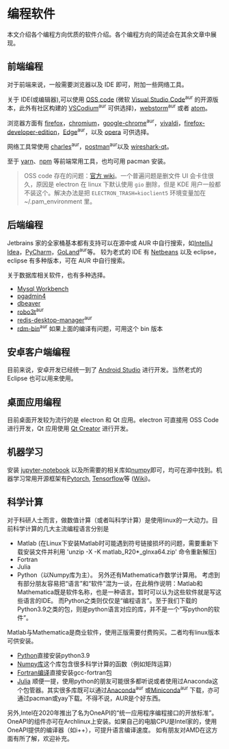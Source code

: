 # 编程软件

本文介绍各个编程方向优质的软件介绍。各个编程方向的简述会在其余文章中展现。

## 前端编程

对于前端来说，一般需要浏览器以及 IDE 即可，附加一些网络工具。

关于 IDE(或编辑器),可以使用 [OSS code](https://www.archlinux.org/packages/community/x86_64/code/)  (微软 [Visual Studio Code](https://aur.archlinux.org/packages/visual-studio-code-bin/)<sup>aur</sup> 的开源版本，此外有社区构建的 [VSCodium](https://aur.archlinux.org/packages/vscodium-bin/)<sup>aur</sup> 可供选择)，[webstorm](https://aur.archlinux.org/packages/webstorm/)<sup>aur</sup> 或者 [atom](https://archlinux.org/packages/community/x86_64/atom/)。

浏览器方面有 [firefox](https://archlinux.org/packages/extra/x86_64/firefox/)，[chromium](https://archlinux.org/packages/extra/x86_64/chromium/)，[google-chrome](https://aur.archlinux.org/packages/google-chrome/)<sup>aur</sup>，[vivaldi](https://archlinux.org/packages/community/x86_64/vivaldi/)，[firefox-developer-edition](https://www.archlinux.org/packages/community/x86_64/firefox-developer-edition/)，[Edge](https://aur.archlinux.org/packages/microsoft-edge-dev-bin/)<sup>aur</sup>，以及 [opera](https://archlinux.org/packages/community/x86_64/opera/) 可供选择。

网络工具常使用 [charles](https://aur.archlinux.org/packages/charles/)<sup>aur</sup>，[postman](https://aur.archlinux.org/packages/postman-bin/)<sup>aur</sup>以及 [wireshark-qt](https://archlinux.org/packages/community/x86_64/wireshark-qt/)。

至于 [yarn](https://www.archlinux.org/packages/community/any/yarn/)、[npm](https://www.archlinux.org/packages/community/any/npm/) 等前端常用工具，也均可用 pacman 安装。

> OSS code 存在的问题：[官方 wiki](https://wiki.archlinux.org/index.php/Visual_Studio_Code)。一个普遍问题是删文件 UI 会卡住很久，原因是 electron 在 linux 下默认使用 `gio` 删除，但是 KDE 用户一般都不装这个。解决办法是把 `ELECTRON_TRASH=kioclient5` 环境变量加在~/.pam_environment 里。

## 后端编程

Jetbrains 家的全家桶基本都有支持可以在源中或 AUR 中自行搜索，如[IntelliJ Idea](https://www.archlinux.org/packages/community/x86_64/intellij-idea-community-edition/)，[PyCharm](https://www.archlinux.org/packages/community/x86_64/pycharm-community-edition/)，[GoLand](https://aur.archlinux.org/packages/goland/)<sup>aur</sup>等。
较为老式的 IDE 有 [Netbeans](https://www.archlinux.org/packages/community/any/netbeans/) 以及 eclipse，eclipse 有多种版本，可在 AUR 中自行搜索。

关于数据库相关软件，也有多种选择。

- [Mysql Workbench](https://www.archlinux.org/packages/community/x86_64/mysql-workbench/)
- [pgadmin4](https://www.archlinux.org/packages/community/x86_64/pgadmin4/)
- [dbeaver](https://www.archlinux.org/packages/community/x86_64/dbeaver/)
- [robo3t](https://aur.archlinux.org/packages/robo3t-bin/)<sup>aur</sup>
- [redis-desktop-manager](https://aur.archlinux.org/packages/redis-desktop-manager/)<sup>aur</sup>
- [rdm-bin](https://aur.archlinux.org/packages/rdm-bin/)<sup>aur</sup> 如果上面的编译有问题，可用这个 bin 版本

## 安卓客户端编程

目前来说，安卓开发已经统一到了 [Android Studio](https://aur.archlinux.org/packages/android-studio/) 进行开发。当然老式的 Eclipse 也可以用来使用。

## 桌面应用编程

目前桌面开发较为流行的是 electron 和 Qt 应用。electron 可直接用 OSS Code 进行开发，Qt 应用使用 [Qt Creator](https://www.archlinux.org/packages/extra/x86_64/qtcreator/) 进行开发。

## 机器学习

安装 [jupyter-notebook](https://archlinux.org/packages/community/any/jupyter-notebook/) 以及所需要的相关库如[numpy](https://archlinux.org/packages/extra/x86_64/python-numpy/)即可，均可在源中找到。机器学习常用开源框架有[Pytorch](https://pytorch.org/), [Tensorflow](https://www.tensorflow.org)等 ([Wiki](https://wiki.archlinux.org/title/List_of_applications/Science#Artificial_intelligence))。

## 科学计算

对于科研人士而言，做数值计算（或者叫科学计算）是使用linux的一大动力。目前科学计算的几大主流编程语言分别是
* Matlab (在Linux下安装Matlab时可能遇到符号链接损坏的问题，需要重新下载安装文件并利用 'unzip -X -K matlab_R20*_glnxa64.zip' 命令重新解压)
* Fortran
* Julia
* Python（以Numpy库为主）。
另外还有Mathematica作数学计算用。
考虑到有部分朋友容易把“语言”和“软件”混为一谈，在此稍作说明：Matlab和Mathematica既是软件名称，也是一种语言。暂时可以认为这些软件就是写这些语言的IDE。
而Python之类则仅仅是“编程语言”。至于我们下载的Python3.9之类的包，则是python语言对应的库，并不是一个“写python的软件”。

Matlab与Mathematica是商业软件，使用正版需要付费购买。二者均有linux版本可供安装。
- [Python](https://wiki.archlinux.org/title/Python)直接安装python3.9
- [Numpy库](https://archlinux.org/packages/extra/x86_64/python-numpy/)这个库包含很多科学计算的函数（例如矩阵运算）
- [Fortran编译](https://wiki.archlinux.org/title/GNU_Compiler_Collection)直接安装gcc-fortran包
- [Julia](https://wiki.archlinux.org/title/Julia)
顺便一提，使用python的朋友可能很多都听说或者使用过Anaconda这个包管器。其实很多库既可以通过[Anaconda](https://aur.archlinux.org/packages/anaconda/)<sup>aur</sup> 或[Miniconda](https://aur.archlinux.org/packages/miniconda3/)<sup>aur</sup> 下载，亦可通过pacman或yay下载。不得不说，AUR是个好东西。

另外,Intel在2020年推出了名为OneAPI的“统一应用程序编程接口的开放标准”。OneAPI的组件亦可在Archlinux上安装。如果自己的电脑CPU是Intel家的，使用OneAPI提供的编译器（如i++），可提升语言编译速度。
如有朋友对AMD在这方面有所了解，欢迎补充。
